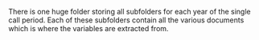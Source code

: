There is one huge folder storing all subfolders for each year of the single call period. Each of these subfolders contain all the various documents which is where the variables are extracted from. 
